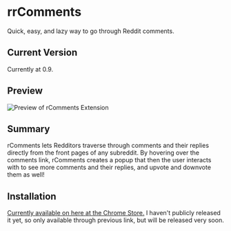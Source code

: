 rrComments
=========

Quick, easy, and lazy way to go through Reddit comments.

## Current Version
Currently at 0.9.

## Preview
![Preview of rComments Extension](http://i.imgur.com/eCCXXrm.gif)

## Summary
rComments lets Redditors traverse through comments and their replies directly from the front pages of any subreddit. By hovering over the comments link, rComments creates a popup that then the user interacts with to see more comments and their replies, and upvote and downvote them as well! 

## Installation
[Currently available on here at the Chrome Store.](https://chrome.google.com/webstore/detail/rcomments/njkilkdmdolbjonbfjhmknefhdccioig?authuser=1) I haven't publicly released it yet, so only available through previous link, but will be released very soon.
